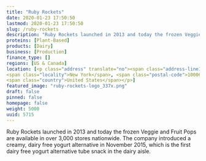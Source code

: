 ```yaml
---
title: "Ruby Rockets"
date: 2020-01-23 17:50:50
lastmod: 2020-01-23 17:50:50
slug: /ruby-rockets
description: "Ruby Rockets launched in 2013 and today the frozen Veggie and Fruit Pops are available in over 3,000 stores nationwide. The company introduced a creamy, dairy free yogurt alternative in November 2015, which is the first dairy free yogurt alternative tube snack in the dairy aisle."
proteins: [Plant-Based]
products: [Dairy]
business: [Production]
finance_type: []
regions: [US & Canada]
location: [<p class="address" translate="no"><span class="address-line1">Broadway</span><br>
<span class="locality">New York</span>, <span class="postal-code">10006</span><br>
<span class="country">United States</span></p>]
featured_image: "ruby-rockets-logo_337x.png"
draft: false
pinned: false
homepage: false
weight: 5000
uuid: 5715
---
```

Ruby Rockets launched in 2013 and today the frozen Veggie and Fruit Pops are available in over 3,000 stores nationwide. The company introduced a creamy, dairy free yogurt alternative in November 2015, which is the first dairy free yogurt alternative tube snack in the dairy aisle.

